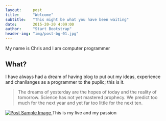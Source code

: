 ```yaml
---
layout:     post
title:      "Welcome"
subtitle:   "This might be what you have been waiting"
date:       2015-20-20 4:09:00
author:     "Start Bootstrap"
header-img: "img/post-bg-01.jpg"
---
```


<p>My name is Chris and I am computer programmer</p>

<h2 class="section-heading">What?</h2>

<p>I have always had a dream of having blog to put out my ideas, experience and chanllanges as a programmer to the puplic; this is it.</p>


<blockquote>The dreams of yesterday are the hopes of today and the reality of tomorrow. Science has not yet mastered prophecy. We predict too much for the next year and yet far too little for the next ten.</blockquote>


<a href="#">
    <img src="{{ site.baseurl }}/img/home-bg.jpg" alt="Post Sample Image">
</a>
<span class="caption text-muted">This is my live and my passion</span>